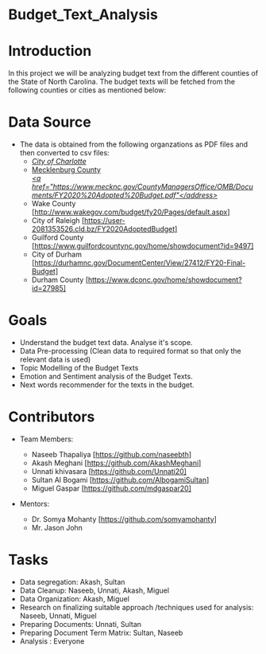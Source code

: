 # Budget_Text_Analysis

# Introduction 

In this project we will be analyzing budget text from the different counties of the State of North Carolina. The budget texts will be fetched from the following counties or cities as mentioned below:
  
  
  # Data Source
  * The data is obtained from the following organzations as PDF files and then converted to csv files:
      * <address><a href="https://charlottenc.gov/budget/FY2020%20Documents/FY%202020%20Adopted%20Budget%20Book%207-31%20Complete.pdf">City of Charlotte </address>
      * Mecklenburg County <address><a href="https://www.mecknc.gov/CountyManagersOffice/OMB/Documents/FY2020%20Adopted%20Budget.pdf"</address>
      * Wake County [http://www.wakegov.com/budget/fy20/Pages/default.aspx] </address>
      * City of Raleigh [https://user-2081353526.cld.bz/FY2020AdoptedBudget] </address>
      * Guilford County [https://www.guilfordcountync.gov/home/showdocument?id=9497]</address>
      * City of Durham [https://durhamnc.gov/DocumentCenter/View/27412/FY20-Final-Budget] </address>
      * Durham County [https://www.dconc.gov/home/showdocument?id=27985] </address>
  
  
 # Goals
 * Understand the budget text data. Analyse it's scope.
 * Data Pre-processing (Clean data to required format so that only the relevant data is used)
 * Topic Modelling of the Budget Texts
 * Emotion and Sentiment analysis of the Budget Texts.
 * Next words recommender for the texts in the budget.
 
 # Contributors 
 * Team Members:
    * Naseeb Thapaliya [https://github.com/naseebth]
    * Akash Meghani [https://github.com/AkashMeghani]
    * Unnati khivasara [https://github.com/Unnati20]
    * Sultan Al Bogami [https://github.com/AlbogamiSultan]
    * Miguel Gaspar [https://github.com/mdgaspar20]
    
* Mentors:
    * Dr. Somya Mohanty [https://github.com/somyamohanty]
    * Mr. Jason John 
    
# Tasks
* Data segregation: Akash, Sultan
* Data Cleanup: Naseeb, Unnati, Akash, Miguel
* Data Organization: Akash, Miguel
* Research on finalizing suitable approach /techniques used for analysis: Naseeb, Unnati, Miguel
* Preparing Documents: Unnati, Sultan 
* Preparing Document Term Matrix: Sultan, Naseeb
* Analysis : Everyone


